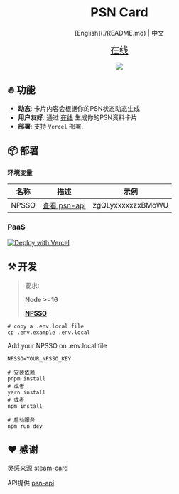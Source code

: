 <h1 align="center">
PSN Card
</h1>

<p align='center'>
[English](./README.md) | 中文
</p>

<p align="center">
<a href="https://psn-card.vercel.app" style="font-size:20px">在线</a>
</p>
<p align="center">
  <a href="https://psn-card.vercel.app">
		<img src="https://psn-card.vercel.app/card/apineboluo"/>
  </a>
</p>

## 🔥 功能
- **动态**: 卡片内容会根据你的PSN状态动态生成
- **用户友好**: 通过 [在线](https://psn-card.vercel.app) 生成你的PSN资料卡片
- **部署**: 支持 `Vercel` 部署.

## 📦 部署
**环境变量**

| 名称      | 描述 | 示例 |
| ----------- | ----------- | ----------- |
| NPSSO      | [查看 psn-api](https://psn-api.achievements.app/authentication/authenticating-manually) | zgQLyxxxxxzxBMoWU |

### PaaS

[![Deploy with Vercel](https://vercel.com/button)](https://vercel.com/new/clone?repository-url=https%3A%2F%2Fgithub.com%2FJavanShen%2Fpsn-card&env=NPSSO)

## ⚒️ 开发

> 要求:
>
> **Node >=16**
>
> **[NPSSO](https://psn-api.achievements.app/authentication/authenticating-manually)**

```shell
# copy a .env.local file
cp .env.example .env.local
```

Add your NPSSO on .env.local file
```shell
NPSSO=YOUR_NPSSO_KEY
```

```shell
# 安装依赖
pnpm install
# 或者
yarn install
# 或者
npm install

# 启动服务
npm run dev
```

## ❤️ 感谢
灵感来源 [steam-card](https://github.com/yuyinws/steam-card)

API提供 [psn-api](https://github.com/achievements-app/psn-api)
